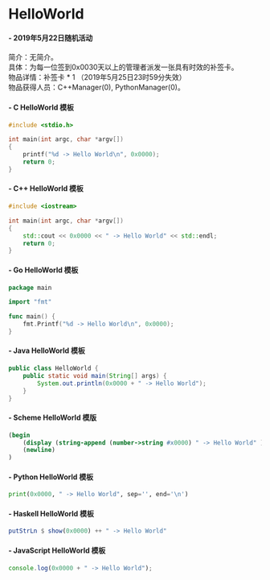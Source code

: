 # HelloWorld

#### - 2019年5月22日随机活动

简介：无简介。<br>
具体：为每一位签到0x0030天以上的管理者派发一张具有时效的补签卡。<br>
物品详情：补签卡 * 1 （2019年5月25日23时59分失效）<br>
物品获得人员：C++Manager(0), PythonManager(0)。<br>

#### - C HelloWorld 模板
```C   
#include <stdio.h>

int main(int argc, char *argv[])
{
    printf("%d -> Hello World\n", 0x0000);
    return 0;
}
```

#### - C++ HelloWorld 模板
```C++
#include <iostream>

int main(int argc, char *argv[])
{
    std::cout << 0x0000 << " -> Hello World" << std::endl;
    return 0;
}
```

#### - Go HelloWorld 模板
```Go
package main

import "fmt"

func main() {
    fmt.Printf("%d -> Hello World\n", 0x0000);
}
```

#### - Java HelloWorld 模板
```Java
public class HelloWorld {
    public static void main(String[] args) {
        System.out.println(0x0000 + " -> Hello World");
    }
}
```

#### - Scheme HelloWorld 模版
```Scheme
(begin
    (display (string-append (number->string #x0000) " -> Hello World" ))
    (newline)
)
```

#### - Python HelloWorld 模板
```Python
print(0x0000, " -> Hello World", sep='', end='\n')
```

#### - Haskell HelloWorld 模板
```Haskell
putStrLn $ show(0x0000) ++ " -> Hello World"
```

#### - JavaScript HelloWorld 模板
```JavaScript
console.log(0x0000 + " -> Hello World");
```
